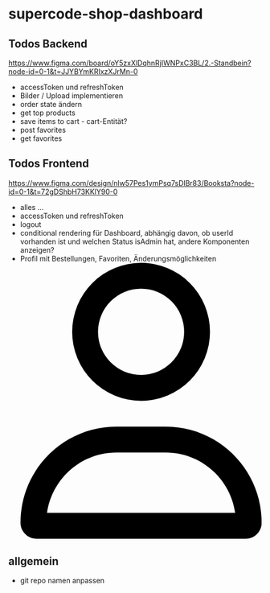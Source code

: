 # supercode-shop-dashboard

## Todos Backend

https://www.figma.com/board/oY5zxXlDqhnRjIWNPxC3BL/2.-Standbein?node-id=0-1&t=JJYBYmKRIxzXJrMn-0

- accessToken und refreshToken
- Bilder / Upload implementieren
- order state ändern
- get top products
- save items to cart - cart-Entität?
- post favorites
- get favorites

## Todos Frontend

https://www.figma.com/design/nlw57Pes1ymPsq7sDlBr83/Booksta?node-id=0-1&t=72gDShbH73KKlY90-0

- alles ...
- accessToken und refreshToken
- logout
- conditional rendering für Dashboard, abhängig davon, ob userId vorhanden ist und welchen Status isAdmin hat, andere Komponenten anzeigen?
- Profil mit Bestellungen, Favoriten, Änderungsmöglichkeiten
  <svg xmlns="http://www.w3.org/2000/svg" viewBox="0 0 448 512"><path d="M304 128a80 80 0 1 0 -160 0 80 80 0 1 0 160 0zM96 128a128 128 0 1 1 256 0A128 128 0 1 1 96 128zM49.3 464H398.7c-8.9-63.3-63.3-112-129-112H178.3c-65.7 0-120.1 48.7-129 112zM0 482.3C0 383.8 79.8 304 178.3 304h91.4C368.2 304 448 383.8 448 482.3c0 16.4-13.3 29.7-29.7 29.7H29.7C13.3 512 0 498.7 0 482.3z"/></svg>

## allgemein

- git repo namen anpassen
